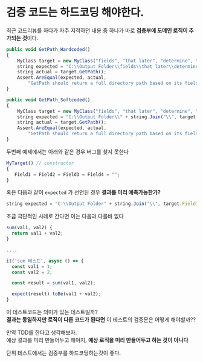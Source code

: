 # 검증 코드는 하드코딩 해야한다.

최근 코드리뷰를 하다가 자주 지적하던 내용 중 하나가 바로 **검증부에 도메인 로직이 추가되는 것**이다.  


```javascript
public void GetPath_Hardcoded()
{
    MyClass target = new MyClass("fields", "that later", "determine", "a folder");
    string expected = "C:\\Output Folder\\fields\\that later\\determine\\a folder";
    string actual = target.GetPath();
    Assert.AreEqual(expected, actual,
        "GetPath should return a full directory path based on its fields.");
}

```

```javascript
public void GetPath_Softcoded()
{
    MyClass target = new MyClass("fields", "that later", "determine", "a folder");
    string expected = "C:\\Output Folder\\" + string.Join("\\", target.Field1, target.Field2, target.Field3, target.Field4);
    string actual = target.GetPath();
    Assert.AreEqual(expected, actual,
        "GetPath should return a full directory path based on its fields.");
}
```

두번째 예제에서는 아래와 같은 경우 버그를 찾지 못한다

```javascript
MyTarget() // constructor
{
   Field1 = Field2 = Field3 = Field4 = "";
}
```

혹은 다음과 같이 `expected` 가 선언된 경우 **결과를 미리 예측가능한가?**

```javascript
string expected = "C:\\Output Folder" + string.Join("\\", target.Field1, target.Field2, target.Field3, target.Field4);
```

조금 극단적인 사례로 간다면 이는 다음과 다를바 없다

```ts
sum(val1, val2) {
  return val1 + val2;
}

....

it('sum 테스트', async () => {
  const val1 = 1;
  const val2 = 2;

  const result = sum(val1, val2);

  expect(result).toBe(val1 + val2);
}
```

이 테스트코드는 의미가 있는 테스트일까?  
**결과는 동일하지만 로직이 다른 코드가 된다면** 이 테스트의 검증문은 어떻게 해야할까??

만약 TDD를 한다고 생각해보자.  
예상 결과를 미리 만들어두고 해야지,
**예상 로직을 미리 만들어두고 하는 것이 아니다**

단위 테스트에서는 검증부를 하드코딩하는것이 좋다.  
